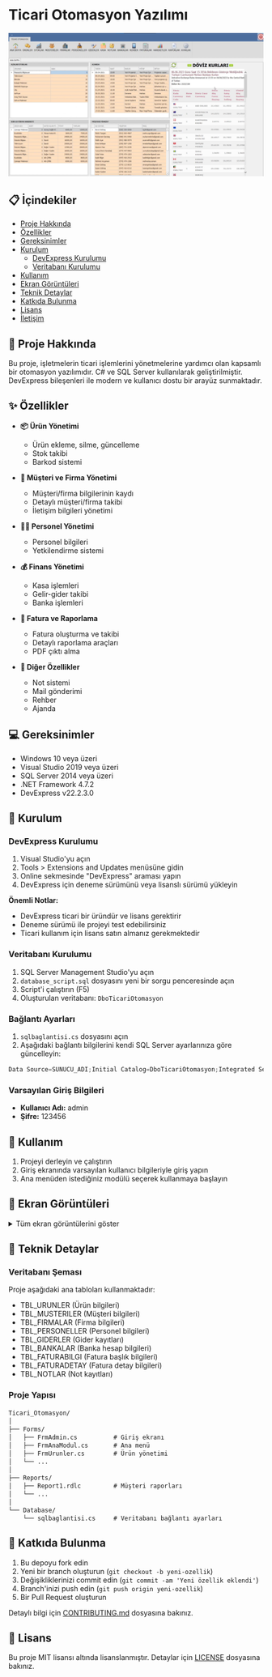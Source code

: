 # Ticari Otomasyon Yazılımı

<div align="center">

![Ana Sayfa](Screenshots/1%20-%20Anasayfa.png)

</div>

## 📋 İçindekiler

- [Proje Hakkında](#-proje-hakkında)
- [Özellikler](#-özellikler)
- [Gereksinimler](#-gereksinimler)
- [Kurulum](#-kurulum)
  - [DevExpress Kurulumu](#devexpress-kurulumu)
  - [Veritabanı Kurulumu](#veritabanı-kurulumu)
- [Kullanım](#-kullanım)
- [Ekran Görüntüleri](#-ekran-görüntüleri)
- [Teknik Detaylar](#-teknik-detaylar)
- [Katkıda Bulunma](#-katkıda-bulunma)
- [Lisans](#-lisans)
- [İletişim](#-iletişim)

## 🎯 Proje Hakkında

Bu proje, işletmelerin ticari işlemlerini yönetmelerine yardımcı olan kapsamlı bir otomasyon yazılımıdır. C# ve SQL Server kullanılarak geliştirilmiştir. DevExpress bileşenleri ile modern ve kullanıcı dostu bir arayüz sunmaktadır.

## ✨ Özellikler

- **📦 Ürün Yönetimi**
  - Ürün ekleme, silme, güncelleme
  - Stok takibi
  - Barkod sistemi

- **👥 Müşteri ve Firma Yönetimi**
  - Müşteri/firma bilgilerinin kaydı
  - Detaylı müşteri/firma takibi
  - İletişim bilgileri yönetimi

- **👨‍💼 Personel Yönetimi**
  - Personel bilgileri
  - Yetkilendirme sistemi

- **💰 Finans Yönetimi**
  - Kasa işlemleri
  - Gelir-gider takibi
  - Banka işlemleri

- **📄 Fatura ve Raporlama**
  - Fatura oluşturma ve takibi
  - Detaylı raporlama araçları
  - PDF çıktı alma

- **🔔 Diğer Özellikler**
  - Not sistemi
  - Mail gönderimi
  - Rehber
  - Ajanda

## 💻 Gereksinimler

- Windows 10 veya üzeri
- Visual Studio 2019 veya üzeri
- SQL Server 2014 veya üzeri
- .NET Framework 4.7.2
- DevExpress v22.2.3.0

## 🚀 Kurulum

### DevExpress Kurulumu

1. Visual Studio'yu açın
2. Tools > Extensions and Updates menüsüne gidin
3. Online sekmesinde "DevExpress" araması yapın
4. DevExpress için deneme sürümünü veya lisanslı sürümü yükleyin

**Önemli Notlar:**
- DevExpress ticari bir üründür ve lisans gerektirir
- Deneme sürümü ile projeyi test edebilirsiniz
- Ticari kullanım için lisans satın almanız gerekmektedir

### Veritabanı Kurulumu

1. SQL Server Management Studio'yu açın
2. `database_script.sql` dosyasını yeni bir sorgu penceresinde açın
3. Script'i çalıştırın (F5)
4. Oluşturulan veritabanı: `DboTicariOtomasyon`

### Bağlantı Ayarları

1. `sqlbaglantisi.cs` dosyasını açın
2. Aşağıdaki bağlantı bilgilerini kendi SQL Server ayarlarınıza göre güncelleyin:
```csharp
Data Source=SUNUCU_ADI;Initial Catalog=DboTicariOtomasyon;Integrated Security=True
```

### Varsayılan Giriş Bilgileri
- **Kullanıcı Adı:** admin
- **Şifre:** 123456

## 📱 Kullanım

1. Projeyi derleyin ve çalıştırın
2. Giriş ekranında varsayılan kullanıcı bilgileriyle giriş yapın
3. Ana menüden istediğiniz modülü seçerek kullanmaya başlayın

## 📸 Ekran Görüntüleri

<details>
<summary>Tüm ekran görüntülerini göster</summary>

### Modüller
| Modül | Görüntü |
|-------|----------|
| Ürünler | ![Ürünler](Screenshots/2%20-%20Ürünler.png) |
| Stoklar | ![Stoklar](Screenshots/3%20-%20Stoklar.png) |
| Müşteriler | ![Müşteriler](Screenshots/4%20-%20Müşteriler.png) |
| Firmalar | ![Firmalar](Screenshots/5%20-%20Firmalar.png) |
| Personeller | ![Personeller](Screenshots/6%20Personeller.png) |
| Giderler | ![Giderler](Screenshots/7%20-%20Giderler.png) |
| Kasa | ![Kasa Giriş](Screenshots/8%20-%20Kasa%20Giriş.png) |
| Notlar | ![Notlar](Screenshots/10%20-%20Notlar.png) |
| Bankalar | ![Bankalar](Screenshots/11%20-%20Bankalar.png) |
| Rehber | ![Rehber](Screenshots/12%20-%20Rehber.png) |
| Mail | ![Mail Paneli](Screenshots/13%20-%20Mail%20Paneli.png) |
| Faturalar | ![Faturalar](Screenshots/14%20-%20Faturalar.png) |
| Ayarlar | ![Ayarlar](Screenshots/18%20-%20Ayarlar.png) |

</details>

## 🔧 Teknik Detaylar

### Veritabanı Şeması

Proje aşağıdaki ana tabloları kullanmaktadır:
- TBL_URUNLER (Ürün bilgileri)
- TBL_MUSTERILER (Müşteri bilgileri)
- TBL_FIRMALAR (Firma bilgileri)
- TBL_PERSONELLER (Personel bilgileri)
- TBL_GIDERLER (Gider kayıtları)
- TBL_BANKALAR (Banka hesap bilgileri)
- TBL_FATURABILGI (Fatura başlık bilgileri)
- TBL_FATURADETAY (Fatura detay bilgileri)
- TBL_NOTLAR (Not kayıtları)

### Proje Yapısı

```
Ticari_Otomasyon/
│
├── Forms/
│   ├── FrmAdmin.cs          # Giriş ekranı
│   ├── FrmAnaModul.cs       # Ana menü
│   ├── FrmUrunler.cs        # Ürün yönetimi
│   └── ...
│
├── Reports/
│   ├── Report1.rdlc         # Müşteri raporları
│   └── ...
│
└── Database/
    └── sqlbaglantisi.cs     # Veritabanı bağlantı ayarları
```

## 🤝 Katkıda Bulunma

1. Bu depoyu fork edin
2. Yeni bir branch oluşturun (`git checkout -b yeni-ozellik`)
3. Değişikliklerinizi commit edin (`git commit -am 'Yeni özellik eklendi'`)
4. Branch'inizi push edin (`git push origin yeni-ozellik`)
5. Bir Pull Request oluşturun

Detaylı bilgi için [CONTRIBUTING.md](CONTRIBUTING.md) dosyasına bakınız.

## 📄 Lisans

Bu proje MIT lisansı altında lisanslanmıştır. Detaylar için [LICENSE](LICENSE) dosyasına bakınız.